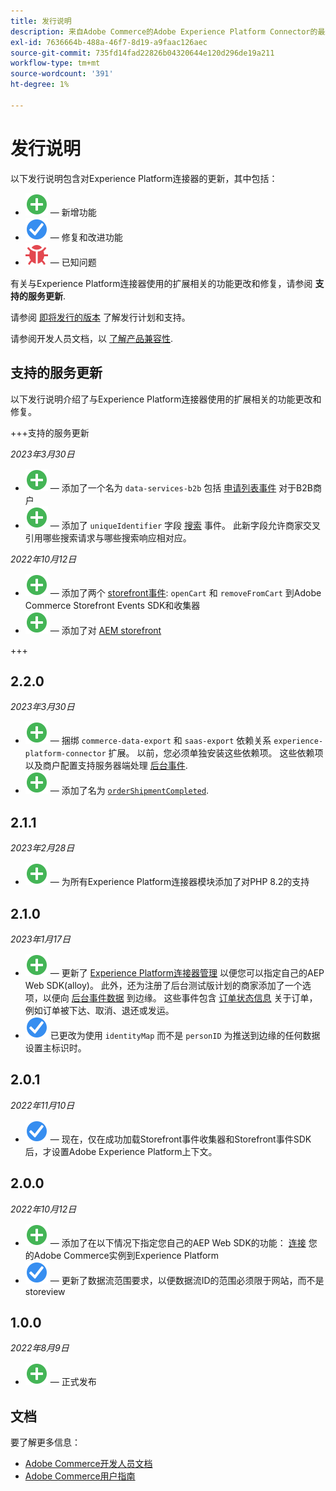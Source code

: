 ```yaml
---
title: 发行说明
description: 来自Adobe Commerce的Adobe Experience Platform Connector的最新发行信息。
exl-id: 7636664b-488a-46f7-8d19-a9faac126aec
source-git-commit: 735fd14fad22826b04320644e120d296de19a211
workflow-type: tm+mt
source-wordcount: '391'
ht-degree: 1%

---
```


# 发行说明

以下发行说明包含对Experience Platform连接器的更新，其中包括：

* ![新建](../assets/new.svg)  — 新增功能
* ![修复](../assets/fix.svg)  — 修复和改进功能
* ![错误](../assets/bug.svg)  — 已知问题

有关与Experience Platform连接器使用的扩展相关的功能更改和修复，请参阅 **支持的服务更新**.

请参阅 [即将发行的版本](https://experienceleague.adobe.com/docs/commerce-operations/release/schedule.html) 了解发行计划和支持。

请参阅开发人员文档，以 [了解产品兼容性](https://experienceleague.adobe.com/docs/commerce-operations/release/product-availability.html).

## 支持的服务更新

以下发行说明介绍了与Experience Platform连接器使用的扩展相关的功能更改和修复。

+++支持的服务更新

_2023年3月30日_

* ![新建](../assets/new.svg)  — 添加了一个名为 `data-services-b2b` 包括 [申请列表事件](events.md#b2b-events) 对于B2B商户
* ![新建](../assets/new.svg)  — 添加了 `uniqueIdentifier` 字段 [搜索](events.md#search-events) 事件。 此新字段允许商家交叉引用哪些搜索请求与哪些搜索响应相对应。

_2022年10月12日_

* ![新建](../assets/new.svg)  — 添加了两个 [storefront事件](events.md): `openCart` 和 `removeFromCart` 到Adobe Commerce Storefront Events SDK和收集器
* ![新建](../assets/new.svg)  — 添加了对 [AEM storefront](overview.md#aem-support)

+++

## 2.2.0

_2023年3月30日_

* ![新建](../assets/new.svg)  — 捆绑 `commerce-data-export` 和 `saas-export` 依赖关系 `experience-platform-connector` 扩展。 以前，您必须单独安装这些依赖项。 这些依赖项以及商户配置支持服务器端处理 [后台事件](events.md#back-office-events).
* ![新建](../assets/new.svg)  — 添加了名为 [`orderShipmentCompleted`](events.md#ordershipmentcompleted).

## 2.1.1

_2023年2月28日_

* ![新建](../assets/new.svg)  — 为所有Experience Platform连接器模块添加了对PHP 8.2的支持

## 2.1.0

_2023年1月17日_

* ![新建](../assets/new.svg)  — 更新了 [Experience Platform连接器管理](connect-data.md) 以便您可以指定自己的AEP Web SDK(alloy)。 此外，还为注册了后台测试版计划的商家添加了一个选项，以便向 [后台事件数据](connect-data.md#data-collection) 到边缘。 这些事件包含 [订单状态信息](events.md#beta-order-status-events) 关于订单，例如订单被下达、取消、退还或发运。
* ![修复](../assets/fix.svg) 已更改为使用 `identityMap` 而不是 `personID` 为推送到边缘的任何数据设置主标识时。

## 2.0.1

_2022年11月10日_

* ![修复的问题](../assets/fix.svg)  — 现在，仅在成功加载Storefront事件收集器和Storefront事件SDK后，才设置Adobe Experience Platform上下文。

## 2.0.0

_2022年10月12日_

* ![新建](../assets/new.svg)  — 添加了在以下情况下指定您自己的AEP Web SDK的功能： [连接](connect-data.md) 您的Adobe Commerce实例到Experience Platform
* ![修复](../assets/fix.svg)  — 更新了数据流范围要求，以便数据流ID的范围必须限于网站，而不是storeview

## 1.0.0

_2022年8月9日_

* ![新建](../assets/new.svg)  — 正式发布

## 文档

要了解更多信息：

* [Adobe Commerce开发人员文档](https://devdocs.magento.com/)
* [Adobe Commerce用户指南](https://docs.magento.com/user-guide/)
